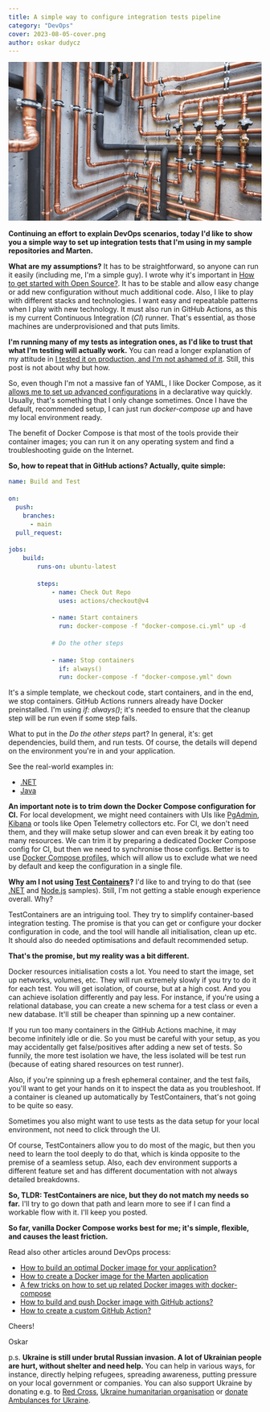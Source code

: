 ```yaml
---
title: A simple way to configure integration tests pipeline
category: "DevOps"
cover: 2023-08-05-cover.png
author: oskar dudycz
---
```


![cover](2023-08-05-cover.png)

**Continuing an effort to explain DevOps scenarios, today I'd like to show you a simple way to set up integration tests that I'm using in my sample repositories and Marten.**

**What are my assumptions?** It has to be straightforward, so anyone can run it easily (including me, I'm a simple guy). I wrote why it's important in [How to get started with Open Source?](/en/how_to_start_with_open_source/). It has to be stable and allow easy change or add new configuration without much additional code. Also, I like to play with different stacks and technologies. I want easy and repeatable patterns when I play with new technology. It must also run in GitHub Actions, as this is my current Continuous Integration (_CI_) runner. That's essential, as those machines are underprovisioned and that puts limits.

**I'm running many of my tests as integration ones, as I'd like to trust that what I'm testing will actually work.** You can read a longer explanation of my attitude in [I tested it on production, and I'm not ashamed of it](/en/i_tested_on_production/). Still, this post is not about why but how.

So, even though I'm not a massive fan of YAML, I like Docker Compose, as it [allows me to set up advanced configurations](/en/tricks_on_how_to_set_up_related_docker_images/) in a declarative way quickly. Usually, that's something that I only change sometimes. Once I have the default, recommended setup, I can just run _docker-compose up_ and have my local environment ready. 

The benefit of Docker Compose is that most of the tools provide their container images; you can run it on any operating system and find a troubleshooting guide on the Internet.

**So, how to repeat that in GitHub actions? Actually, quite simple:**

```yml
name: Build and Test

on:
  push:
    branches:
      - main
  pull_request:

jobs:
    build:
        runs-on: ubuntu-latest

        steps:
            - name: Check Out Repo
              uses: actions/checkout@v4

            - name: Start containers
              run: docker-compose -f "docker-compose.ci.yml" up -d

            # Do the other steps

            - name: Stop containers
              if: always()
              run: docker-compose -f "docker-compose.yml" down
```

It's a simple template, we checkout code, start containers, and in the end, we stop containers. GitHub Actions runners already have Docker preinstalled. I'm using _if: always()_; it's needed to ensure that the cleanup step will be run even if some step fails.

What to put in the _Do the other steps_ part? In general, it's: get dependencies, build them, and run tests. Of course, the details will depend on the environment you're in and your application. 

See the real-world examples in:
- [.NET](https://github.com/oskardudycz/EventSourcing.NetCore/blob/main/.github/workflows/build.dotnet.yml#L20)
- [Java](https://github.com/oskardudycz/EventSourcing.JVM/blob/main/.github/workflows/samples_event-sourcing-esdb-simple.yml#L35)

**An important note is to trim down the Docker Compose configuration for CI.** For local development, we might need containers with UIs like [PgAdmin](https://www.pgadmin.org/), [Kibana](https://www.elastic.co/kibana) or tools like Open Telemetry collectors etc. For CI, we don't need them, and they will make setup slower and can even break it by eating too many resources. We can trim it by preparing a dedicated Docker Compose config for CI, but then we need to synchronise those configs. Better is to use [Docker Compose profiles](https://docs.docker.com/compose/profiles/), which will allow us to exclude what we need by default and keep the configuration in a single file.

**Why am I not using [Test Containers](https://testcontainers.com/)?** I'd like to and trying to do that (see [.NET](https://github.com/oskardudycz/EventSourcing.NetCore/pull/221) and [Node.js](https://github.com/oskardudycz/EventSourcing.NodeJS/blob/main/samples/hotelManagement/src/core/testing/eventStoreDB/eventStoreDBContainer.ts) samples). Still, I'm not getting a stable enough experience overall. Why?

TestContainers are an intriguing tool. They try to simplify container-based integration testing. The promise is that you can get or configure your docker configuration in code, and the tool will handle all initialisation, clean up etc. It should also do needed optimisations and default recommended setup. 

**That's the promise, but my reality was a bit different.**

Docker resources initialisation costs a lot. You need to start the image, set up networks, volumes, etc. They will run extremely slowly if you try to do it for each test. You will get isolation, of course, but at a high cost. And you can achieve isolation differently and pay less. For instance, if you're using a relational database, you can create a new schema for a test class or even a new database. It'll still be cheaper than spinning up a new container.

If you run too many containers in the GitHub Actions machine, it may become infinitely idle or die. So you must be careful with your setup, as you may accidentally get false/positives after adding a new set of tests. So funnily, the more test isolation we have, the less isolated will be test run (because of eating shared resources on test runner).

Also, if you're spinning up a fresh ephemeral container, and the test fails, you'll want to get your hands on it to inspect the data as you troubleshoot. If a container is cleaned up automatically by TestContainers, that's not going to be quite so easy. 

Sometimes you also might want to use tests as the data setup for your local environment, not need to click through the UI.

Of course, TestContainers allow you to do most of the magic, but then you need to learn the tool deeply to do that, which is kinda opposite to the premise of a seamless setup. Also, each dev environment supports a different feature set and has different documentation with not always detailed breakdowns.

**So, TLDR: TestContainers are nice, but they do not match my needs so far.** I'll try to go down that path and learn more to see if I can find a workable flow with it. I'll keep you posted.

**So far, vanilla Docker Compose works best for me; it's simple, flexible, and causes the least friction.**

Read also other articles around DevOps process:
- [How to build an optimal Docker image for your application?](/en/how_to_buid_an_optimal_docker_image_for_your_application/)
- [How to create a Docker image for the Marten application](/en/marten_and_docker/)
- [A few tricks on how to set up related Docker images with docker-compose](/en/tricks_on_how_to_set_up_related_docker_images/)
- [How to build and push Docker image with GitHub actions?](/en/how_to_buid_and_push_docker_image_with_github_actions/)
- [How to create a custom GitHub Action?](/en/how_to_create_a_custom_github_action/)

Cheers!

Oskar

p.s. **Ukraine is still under brutal Russian invasion. A lot of Ukrainian people are hurt, without shelter and need help.** You can help in various ways, for instance, directly helping refugees, spreading awareness, putting pressure on your local government or companies. You can also support Ukraine by donating e.g. to [Red Cross](https://www.icrc.org/pl/donate/ukraine), [Ukraine humanitarian organisation](https://savelife.in.ua/pl/donate/) or [donate Ambulances for Ukraine](https://www.gofundme.com/f/help-to-save-the-lives-of-civilians-in-a-war-zone).
